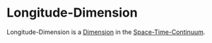 # Longitude-Dimension

Longitude-Dimension is a [Dimension](60063.md) in the [Space-Time-Continuum](10000027.md).